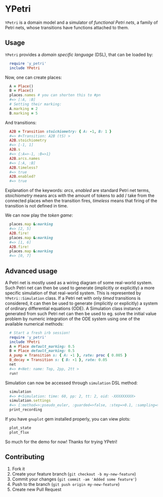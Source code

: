 # YPetri

`YPetri` is a domain model and a simulator of _functional_ _Petri_ _nets_,
a family of Petri nets, whose transitions have functions attached to them.

## Usage

`YPetri` provides a _domain_ _specific_ _language_ (DSL), that can be loaded by:
```ruby
  require 'y_petri'
  include YPetri
```
Now, one can create places:
```ruby
  A = Place()
  B = Place()
  places.names # you can shorten this to #pn
  #=> [:A, :B]
  # Setting their marking:
  A.marking = 2
  B.marking = 5
```
And transitions:
```ruby
  A2B = Transition stoichiometry: { A: -1, B: 1 }
  #=> #<Transition: A2B (tS) >
  A2B.stoichiometry
  #=> [-1, 1]
  A2B.s
  #=> {:A=>-1, :B=>1}
  A2B.arcs.names
  #=> [:A, :B]
  A2B.timeless?
  #=> true
  A2B.enabled?
  #=> true
```
Explanation of the keywords: _arcs_, _enabled_ are standard Petri net terms,
_stoichiometry_ means arcs with the amount of tokens to add / take from the
connected places when the transition fires, _timeless_ means that firing of
the transition is not defined in time.

We can now play the _token_ _game_:
```ruby
  places.map &:marking
  #=> [2, 5]
  A2B.fire!
  places.map &:marking
  #=> [1, 6]
  A2B.fire!
  places.map &:marking
  #=> [0, 7]
```

## Advanced usage

A Petri net is mostly used as a wiring diagram of some real-world system. Such
Petri net can then be used to generate (implicitly or explicitly) a more specific
simulation of that real-world system. This is represented by `YPetri::Simulation`
class. If a Petri net with only _timed_ transitions is considered, it can then
be used to generate (implicitly or explicitly) a system of ordinary differential
equations (ODE). A Simulation class instance generated from such Petri net can
then be used to eg. solve the initial value problem by numeric integration of the
ODE system using one of the available numerical methods:
```ruby
  # Start a fresh irb session!
  require 'y_petri'
  include YPetri
  A = Place default_marking: 0.5
  B = Place default_marking: 0.5
  A_pump = Transition s: { A: -1 }, rate: proc { 0.005 }
  B_decay = Transition s: { B: -1 }, rate: 0.05
  net
  #=> #<Net: name: Top, 2pp, 2tt >
  run!
```
Simulation can now be accessed through `simulation` DSL method:
```ruby
  simulation
  #=> #<Simulation: time: 60, pp: 2, tt: 2, oid: -XXXXXXXXX>
  simulation.settings
  #=> {:method=>:pseudo_euler, :guarded=>false, :step=>0.1, :sampling=>5, :time=>0..60}
  print_recording
```
If you have `gnuplot` gem installed properly, you can view plots:
```ruby
  plot_state
  plot_flux
```
So much for the demo for now! Thanks for trying YPetri!

## Contributing

1. Fork it
2. Create your feature branch (`git checkout -b my-new-feature`)
3. Commit your changes (`git commit -am 'Added some feature'`)
4. Push to the branch (`git push origin my-new-feature`)
5. Create new Pull Request
